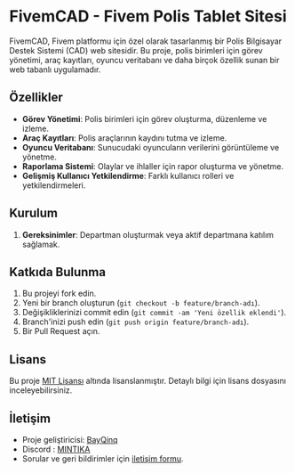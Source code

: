 # FivemCAD - Fivem Polis Tablet Sitesi

FivemCAD, Fivem platformu için özel olarak tasarlanmış bir Polis Bilgisayar Destek Sistemi (CAD) web sitesidir. Bu proje, polis birimleri için görev yönetimi, araç kayıtları, oyuncu veritabanı ve daha birçok özellik sunan bir web tabanlı uygulamadır.

## Özellikler

- **Görev Yönetimi**: Polis birimleri için görev oluşturma, düzenleme ve izleme.
- **Araç Kayıtları**: Polis araçlarının kaydını tutma ve izleme.
- **Oyuncu Veritabanı**: Sunucudaki oyuncuların verilerini görüntüleme ve yönetme.
- **Raporlama Sistemi**: Olaylar ve ihlaller için rapor oluşturma ve yönetme.
- **Gelişmiş Kullanıcı Yetkilendirme**: Farklı kullanıcı rolleri ve yetkilendirmeleri.

## Kurulum

1. **Gereksinimler**: Departman oluşturmak veya aktif departmana katılım sağlamak.

## Katkıda Bulunma

1. Bu projeyi fork edin.
2. Yeni bir branch oluşturun (`git checkout -b feature/branch-adı`).
3. Değişikliklerinizi commit edin (`git commit -am 'Yeni özellik eklendi'`).
4. Branch'inizi push edin (`git push origin feature/branch-adı`).
5. Bir Pull Request açın.

## Lisans

Bu proje [MIT Lisansı](LICENSE) altında lisanslanmıştır. Detaylı bilgi için lisans dosyasını inceleyebilirsiniz.

## İletişim

- Proje geliştiricisi: [BayQinq](link_to_github_profile)
- Discord : [MINTIKA](https://discord.gg/)
- Sorular ve geri bildirimler için [iletişim formu](link_to_contact_form).
